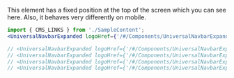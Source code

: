 This element has a fixed position at the top of the screen which you can see here. Also, it behaves very differently on mobile.

```jsx
import { CMS_LINKS } from './SampleContent';
<UniversalNavbarExpanded logoHref={'/#/Components/UniversalNavbarExpanded'} links={CMS_LINKS} estimateExperiment={true}/>

// <UniversalNavbarExpanded logoHref={'/#/Components/UniversalNavbarExpanded'} links={CMS_LINKS}/>
// <UniversalNavbarExpanded logoHref={'/#/Components/UniversalNavbarExpanded'} links={CMS_LINKS} hideSearchIcon={true}/>
// <UniversalNavbarExpanded logoHref={'/#/Components/UniversalNavbarExpanded'} links={CMS_LINKS} hideAccountIcon={true}/>
// <UniversalNavbarExpanded logoHref={'/#/Components/UniversalNavbarExpanded'} links={CMS_LINKS} hideAccountIcon={true} hideSearchIcon={true}/>
```
